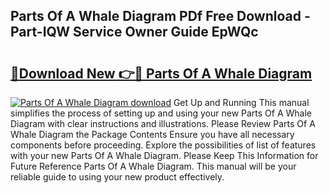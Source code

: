 ## Parts Of A Whale Diagram PDf Free Download - Part-IQW Service Owner Guide EpWQc

# <h2><a href="http://dfo1gdy.blite.top/?on=Parts+Of+A+Whale+Diagram">🔗Download New 👉🔴 Parts Of A Whale Diagram</a></h2>

[![Parts Of A Whale Diagram download](https://i.imgur.com/lujVjoI.png)](http://dfo1gdy.blite.top/?on=Parts+Of+A+Whale+Diagram)
Get Up and Running This manual simplifies the process of setting up and using your new Parts Of A Whale Diagram with clear instructions and illustrations. Please Review Parts Of A Whale Diagram the Package Contents Ensure you have all necessary components before proceeding. Explore the possibilities of list of features with your new Parts Of A Whale Diagram. Please Keep This Information for Future Reference Parts Of A Whale Diagram. This manual will be your reliable guide to using your new product effectively.
